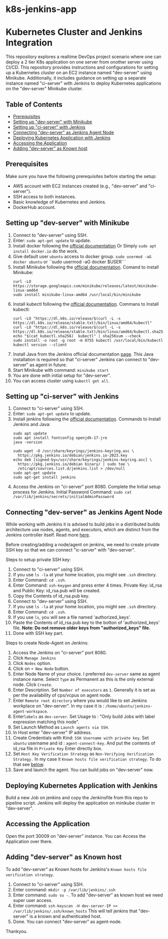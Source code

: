 # k8s-jenkins-app

# Kubernetes Cluster and Jenkins Integration

This repository explores a realtime DevOps project scenario where one can deploy a 2 tier K8s application on one server from onother server using CI/CD.
This repository provides instructions and configurations for setting up a Kubernetes cluster on an EC2 instance named "dev-server" using Minikube. Additionally, it includes guidance on setting up a separate instance named "ci-server" with Jenkins to deploy Kubernetes applications on the "dev-server" Minikube cluster.

## Table of Contents
- [Prerequisites](#prerequisites)
- [Setting up "dev-server" with Minikube](#setting-up-dev-server-with-minikube)
- [Setting up "ci-server" with Jenkins](#setting-up-ci-server-with-jenkins)
- [Connecting "dev-server" as Jenkins Agent Node](#connecting-dev-server-as-jenkins-agent-node)
- [Deploying Kubernetes Application with Jenkins](#deploying-kubernetes-application-with-jenkins)
- [Accessing the Application](#accessing-the-application)
- [Adding "dev-server" as Known host](#adding-dev-server-as-known-host)

## Prerequisites

Make sure you have the following prerequisites before starting the setup:

- AWS account with EC2 instances created (e.g., "dev-server" and "ci-server").
- SSH access to both instances.
- Basic knowledge of Kubernetes and Jenkins.
- DockerHub account.

## Setting up "dev-server" with Minikube

1. Connect to "dev-server" using SSH.
2. Enter: ``` sudo apt-get update ``` to update.
3. Install docker following the [official documentation](https://docs.docker.com/engine/install/ubuntu/)
   Or Simply ``` sudo apt install docker.io ``` do the work.
4. Give default user ```ubuntu``` access to docker group.
   ```sudo usermod -aG docker ubuntu``` or ``sudo usermod -aG docker $USER```
5. Install Minikube following the [official documentation](https://minikube.sigs.k8s.io/docs/start/).
   Comand to install Minikube:
   ```
   curl -LO https://storage.googleapis.com/minikube/releases/latest/minikube-linux-amd64
   sudo install minikube-linux-amd64 /usr/local/bin/minikube

   ```
6. Install kubectl following the [official documentation](https://kubernetes.io/docs/tasks/tools/install-kubectl-linux/).
   Commans to Install kubectl:
   ```
   curl -LO "https://dl.k8s.io/release/$(curl -L -s https://dl.k8s.io/release/stable.txt)/bin/linux/amd64/kubectl"
   curl -LO "https://dl.k8s.io/release/$(curl -L -s https://dl.k8s.io/release/stable.txt)/bin/linux/amd64/kubectl.sha256"
   echo "$(cat kubectl.sha256)  kubectl" | sha256sum --check
   sudo install -o root -g root -m 0755 kubectl /usr/local/bin/kubectl
   kubectl version --client
   ```
8. Install Java from the Jenkins official documentation [page](https://www.jenkins.io/doc/book/installing/linux/).
   This Java installation is required so that "ci-server" Jenkins can connect to "dev-server" as agent in future.
9. Start Minikube with command: ```minikube start```
10. You are done with initial setup for "dev-server".
11. You can access cluster using ```kubectl get all```.


## Setting up "ci-server" with Jenkins

1. Connect to "ci-server" using SSH.
2. Enter: ``` sudo apt-get update ``` to update.
3. Install jenkins following the [official documentation](https://www.jenkins.io/doc/book/installing/linux/).
   Commands to Install Jenkins and Java:
   ```
   sudo apt update
   sudo apt install fontconfig openjdk-17-jre
   java -version
   ```
   ```
   sudo wget -O /usr/share/keyrings/jenkins-keyring.asc \
     https://pkg.jenkins.io/debian/jenkins.io-2023.key
   echo deb [signed-by=/usr/share/keyrings/jenkins-keyring.asc] \
     https://pkg.jenkins.io/debian binary/ | sudo tee \
     /etc/apt/sources.list.d/jenkins.list > /dev/null
   sudo apt-get update
   sudo apt-get install jenkins
   ```
4. Access the Jenkins on "ci-server" port 8080.
   Complete the Initial setup process for Jenkins.
   Initial Password Command: ```sudo cat /var/lib/jenkins/secrets/initialAdminPassword```


## Connecting "dev-server" as Jenkins Agent Node

While working with Jenkins it is advised to build jobs in a distributed builds architecture use nodes, agents, and executors, which are distinct from the Jenkins controller itself. Read more [here](https://www.jenkins.io/doc/book/managing/nodes/).

Before creating/adding a node/agent on jenkins, we need to create private SSH key so that we can connect "ic-server" with "dev-server".

Steps to setup private SSH key:
1. Connect to "ci-server" using SSH.
2. If you use ```ls -la``` at your home location, you might see ```.ssh``` directory.
3. Enter Command: ```cd .ssh```.
4. Enter Command: ```ssh-keygen``` and press enter 4 times.
   Private Key: id_rsa and Public Key: id_rsa.pub will be created.
5. Copy the Contents of id_rsa.pub key.
6. Connect to "dev-server" using SSH.
7. If you use ```ls -la``` at your home location, you might see ```.ssh``` directory.
8. Enter Command: ```cd .ssh```.
9. If you use ```ls```, you will see a file named 'authorized_keys'.
10. Paste the Contents of id_rsa.pub key to the botton of 'authorized_keys' file. **Note: Do not remove older keys from "authorized_keys" file.**
11. Done with SSH key part.

Steps to create Node-Agent on Jenkins:
1. Access the Jenkins on "ci-server" port 8080.
2. Click ```Manage Jenkins```
3. Click ```Nodes``` option.
4. Click on ```+ New Node``` button.
5. Enter Node Name of your choice. I preferred ```dev-server``` same as agent instance name. Select ```Type``` as Permanent as this is the only external node. Click ```Create```.
6. Enter Description. Set ```Number of executors``` as ```1```. Generally it is set as per the availability of cps/vcpus on agent node.
7. Enter ```Remote root directory``` where you would like to set Jenkins workplace on "dev-server". In my case it is : ```/home/ubuntu/jenkins-agent-workspace```.
8. Enter```labels``` as ```dev-server```. Set Usage to : "Only build Jobs with label expression matching this node".
9. Set Launch Method as ```Launch agents via SSH```.
10. In Host enter "dev-server" IP address.
11. Create Credentials with Kind: ```SSH Username with private key```.
    Set ```ubuntu``` username and id : ```agent-connect-key```. And put the contents of id_rsa file in ```Private Key``` Enter directly box.
12. Set ```Host Key Verification Strategy``` as ```Non-Verifying Verification Strategy.```
    In my case it ```Known hosts file verification strategy```. To do that see [below](#adding-dev-server-as-known-host).
14. Save and launch the agent. You can build jobs on "dev-server" now.


 ## Deploying Kubernetes Application with Jenkins

Build a new Job on jenkins and copy the Jenkinsfile from this repo to pipeline script. Jenkins will deploy the application on minikube cluster in "dev-server".


## Accessing the Application
Open the port 30009 on "dev-server" instance. You can Access the Application over there.


## Adding "dev-server" as Known host

To add "dev-server" as Known hosts for Jenkins's ```Known hosts file verification strategy```.
1. Connect to "ci-server" using SSH.
2. Enter command: ```mkdir -p /var/lib/jenkins/.ssh```
3. Enter command: ```sudo su -```. To add "dev-server" as known host we need super user access.
4. Enter command: ```ssh-keyscan -H dev-server-IP >> /var/lib/jenkins/.ssh/known_hosts``` This will tell jenkins that "dev-server" is a known and authenticated host.
5. Done. You can connect "dev-server" as agent-node.


Thankyou.
